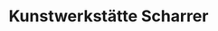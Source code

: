 ---
title: "Kunstwerkstätte Scharrer"
url: /neustift-im-muehlkreis/kunstwerkstaette-scharrer/
shop: Kunst
---